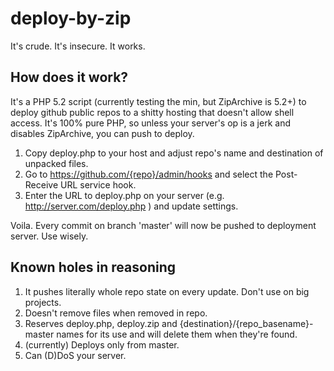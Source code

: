 # deploy-by-zip
It's crude. It's insecure. It works.

## How does it work?

It's a PHP 5.2 script (currently testing the min, but ZipArchive is 5.2+) to deploy github public repos to a shitty hosting that doesn't allow shell access. It's 100% pure PHP, so unless your server's op is a jerk and disables ZipArchive, you can push to deploy.

1. Copy deploy.php to your host and adjust repo's name and destination of unpacked files.
2. Go to https://github.com/{repo}/admin/hooks and select the Post-Receive URL service hook.
3. Enter the URL to deploy.php on your server (e.g. http://server.com/deploy.php ) and update settings.

Voila. Every commit on branch 'master' will now be pushed to deployment server. Use wisely.

## Known holes in reasoning

1. It pushes literally whole repo state on every update. Don't use on big projects.
2. Doesn't remove files when removed in repo.
3. Reserves deploy.php, deploy.zip and {destination}/{repo_basename}-master names for its use and will delete them when they're found.
4. (currently) Deploys only from master.
5. Can (D)DoS your server.
